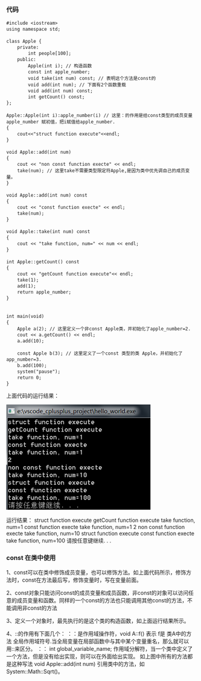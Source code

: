### 代码
```
#include <iostream>
using namespace std;

class Apple {
    private:
        int people[100];
    public:
        Apple(int i); // 构造函数
        const int apple_number;
        void take(int num) const; // 表明这个方法是const的
        void add(int num); // 下面有2个函数重载
        void add(int num) const;
        int getCount() const;
};

Apple::Apple(int i):apple_number(i) // 这里：的作用是给const类型的成员变量 apple_number 赋初值，把i赋值给apple_number.
{
    cout<<"struct function execute"<<endl;
}

void Apple::add(int num)
{
    cout << "non const function execte" << endl;
    take(num); // 这里take不需要类型限定符Apple,是因为类中优先调自己的成员变量。
}

void Apple::add(int num) const 
{
    cout << "const function execte" << endl;
    take(num);
}

void Apple::take(int num) const 
{
    cout << "take function, num=" << num << endl;
}

int Apple::getCount() const 
{
    cout << "getCount function execute"<< endl;
    take(1);
    add(1); 
    return apple_number;
}


int main(void)
{
    Apple a(2); // 这里定义一个非const Apple类，并初始化了apple_number=2.
    cout << a.getCount() << endl;
    a.add(10);

    const Apple b(3); // 这里定义了一个const 类型的类 Apple，并初始化了app_number=3.
    b.add(100);
    system("pause");
    return 0;
}
```

上面代码的运行结果：

![运行结果](https://github.com/leelianglong/LearnCplusplus/blob/master/icon/class.PNG)

运行结果：
struct function execute
getCount function execute
take function, num=1
const function execte
take function, num=1
2
non const function execte
take function, num=10
struct function execute
const function execte
take function, num=100
请按任意键继续. . .



### const 在类中使用

1、const可以在类中修饰成员变量，也可以修饰方法。如上面代码所示，修饰方法时，const在方法最后写，修饰变量时，写在变量前面。

2、const对象只能访问const的成员变量和成员函数，非const的对象可以访问任意的成员变量和函数。同样的一个const的方法也只能调用其他const的方法，不能调用非const的方法

3、定义一个对象时，最先执行的是这个类的构造函数，如上面运行结果所示。

4、::的作用有下面几个：
   ：：是作用域操作符，void A::f() 表示 f是 类A中的方法
   全局作用域符号.当全局变量在局部函数中与其中某个变量重名，那么就可以用::来区分。 ：： int global_variable_name;
   作用域分解符，当一个类中定义了一个方法，但是没有给出实现，则可以在外面给出实现。 如上图中所有的方法都是这种写法 void Apple::add(int num)
   引用类中的方法，如System::Math::Sqrt()。


